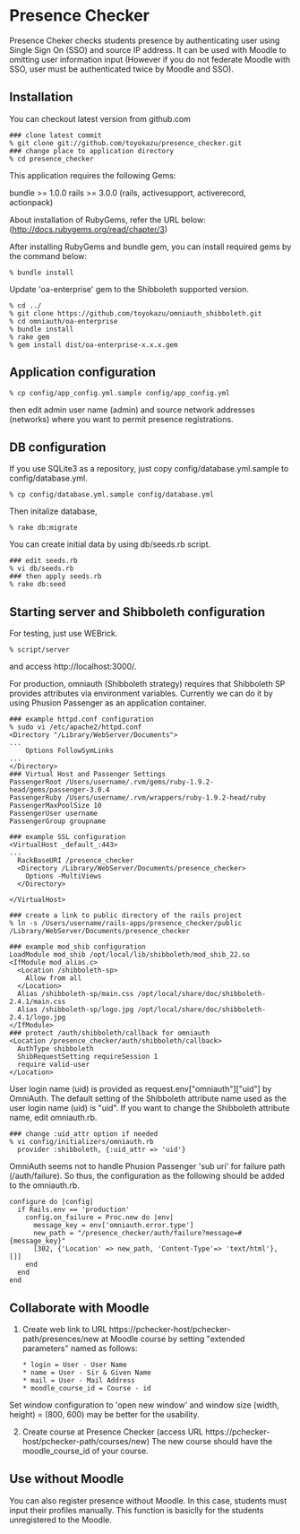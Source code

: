 # Presence Checker

Presence Cheker checks students presence by authenticating user using Single Sign On (SSO) and source IP address. It can be used with Moodle to omitting user information input (However if you do not federate Moodle with SSO, user must be authenticated twice by Moodle and SSO).


## Installation

You can checkout latest version from github.com

    ### clone latest commit
    % git clone git://github.com/toyokazu/presence_checker.git
    ### change place to application directory
    % cd presence_checker

This application requires the following Gems:

bundle >= 1.0.0
rails >= 3.0.0 (rails, activesupport, activerecord, actionpack)

About installation of RubyGems, refer the URL below:
(http://docs.rubygems.org/read/chapter/3)

After installing RubyGems and bundle gem, you can install required gems by the command below:

    % bundle install

Update 'oa-enterprise' gem to the Shibboleth supported version.

    % cd ../
    % git clone https://github.com/toyokazu/omniauth_shibboleth.git
    % cd omniauth/oa-enterprise
    % bundle install
    % rake gem
    % gem install dist/oa-enterprise-x.x.x.gem


## Application configuration

    % cp config/app_config.yml.sample config/app_config.yml

then edit admin user name (admin) and source network addresses (networks) where you want to permit presence registrations.

## DB configuration

If you use SQLite3 as a repository, just copy config/database.yml.sample to config/database.yml.

    % cp config/database.yml.sample config/database.yml

Then initalize database,

    % rake db:migrate

You can create initial data by using db/seeds.rb script.

    ### edit seeds.rb
    % vi db/seeds.rb
    ### then apply seeds.rb
    % rake db:seed


## Starting server and Shibboleth configuration

For testing, just use WEBrick.

    % script/server

and access http://localhost:3000/.

For production, omniauth (Shibboleth strategy) requires that Shibboleth SP provides attributes via environment variables. Currently we can do it by using Phusion Passenger as an application container.

    ### example httpd.conf configuration
    % sudo vi /etc/apache2/httpd.conf
    <Directory "/Library/WebServer/Documents">
    ...
        Options FollowSymLinks
    ...
    </Directory>
    ### Virtual Host and Passenger Settings
    PassengerRoot /Users/username/.rvm/gems/ruby-1.9.2-head/gems/passenger-3.0.4
    PassengerRuby /Users/username/.rvm/wrappers/ruby-1.9.2-head/ruby
    PassengerMaxPoolSize 10
    PassengerUser username
    PassengerGroup groupname
    
    ### example SSL configuration
    <VirtualHost _default_:443>
    ...
      RackBaseURI /presence_checker
      <Directory /Library/WebServer/Documents/presence_checker>
        Options -MultiViews
      </Directory>
    
    </VirtualHost>

    ### create a link to public directory of the rails project    
    % ln -s /Users/username/rails-apps/presence_checker/public /Library/WebServer/Documents/presence_checker
    
    ### example mod_shib configuration
    LoadModule mod_shib /opt/local/lib/shibboleth/mod_shib_22.so
    <IfModule mod_alias.c>
      <Location /shibboleth-sp>
        Allow from all
      </Location>
      Alias /shibboleth-sp/main.css /opt/local/share/doc/shibboleth-2.4.1/main.css
      Alias /shibboleth-sp/logo.jpg /opt/local/share/doc/shibboleth-2.4.1/logo.jpg
    </IfModule>
    ### protect /auth/shibboleth/callback for omniauth
    <Location /presence_checker/auth/shibboleth/callback>
      AuthType shibboleth
      ShibRequestSetting requireSession 1
      require valid-user
    </Location>

User login name (uid) is provided as request.env["omniauth"]["uid"] by OmniAuth. The default setting of the Shibboleth attribute name used as the user login name (uid) is "uid". If you want to change the Shibboleth attribute name, edit omniauth.rb.

    ### change :uid_attr option if needed
    % vi config/initializers/omniauth.rb
      provider :shibboleth, {:uid_attr => 'uid'}

OmniAuth seems not to handle Phusion Passenger 'sub uri' for failure path (/auth/failure). So thus, the configuration as the following should be added to the omniauth.rb.

    configure do |config|
      if Rails.env == 'production'
        config.on_failure = Proc.new do |env|
          message_key = env['omniauth.error.type']
          new_path = "/presence_checker/auth/failure?message=#{message_key}"
          [302, {'Location' => new_path, 'Content-Type'=> 'text/html'}, []]
        end
      end
    end


## Collaborate with Moodle

1.  Create web link to URL https://pchecker-host/pchecker-path/presences/new
at Moodle course by setting "extended parameters" named as follows:

        * login = User - User Name
        * name = User - Sir & Given Name
        * mail = User - Mail Address
        * moodle_course_id = Course - id

  Set window configuration to 'open new window' and window size (width, height) = (800, 600) may be better for the usability.

2.  Create course at Presence Checker
(access URL https://pchecker-host/pchecker-path/courses/new)
The new course should have the moodle_course_id of your course.


## Use without Moodle

You can also register presence without Moodle.
In this case, students must input their profiles manually.
This function is basiclly for the students unregistered to the Moodle.


